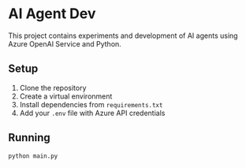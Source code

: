 # AI Agent Dev

This project contains experiments and development of AI agents using Azure OpenAI Service and Python.

## Setup

1. Clone the repository
2. Create a virtual environment
3. Install dependencies from `requirements.txt`
4. Add your `.env` file with Azure API credentials

## Running

```bash
python main.py
